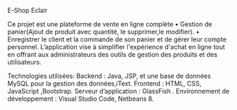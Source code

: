 E-Shop Eclair

Ce projet est une plateforme de vente en ligne complète • Gestion de panier(Ajout de produit avec quantité, le supprimer,le modifier).  • Enregistrer le client et la commande de son panier  et de gérer leur compte personnel. L’application vise à simplifier l'expérience d'achat en ligne tout en offrant aux administrateurs des outils de gestion des produits et des utilisateurs.


Technologies utilisées:
    Backend : Java, JSP, et une base de données MySQL pour la gestion des données,iText.
    Frontend : HTML, CSS, JavaScript ,Bootstrap.
    Serveur d’application : GlassFish .
    Environnement de développement : Visual Studio Code, Netbeans 8.

